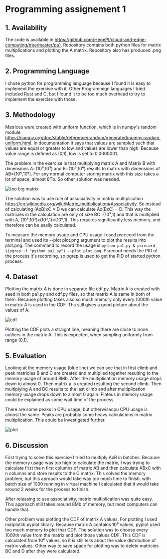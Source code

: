 # Programming assignement 1

## 1.  Availability

The code is available in <https://github.com/HegePI/cloud-and-edge-computing/tree/master/pa1>. Repository contains both python files for matrix multiplications and plotting the A matrix. Repository also has produced .png files.

## 2. Programming Language

I chose python for programming language because I found it is easy to implement the exercise with it. Other Programmign languages I tried included Rust and C, but I found it to be too much overhead to try to implement the exercise with those.

## 3. Methodology  

Matrices were created with uniform function, which is in numpy's random module <https://numpy.org/doc/stable/reference/random/generated/numpy.random.uniform.html>. In documentation it says that values are sampled such that values are equal or greater to low and values are lower than high. Because value range is defined as (0,1), low is set to 0.0000001.

The problem in the exercise is that multiplying matrix A and Matrix B with dimensions A=(10⁶,10³) and B=(10³,10⁶) results to matrix with dimensions of AB=(10⁶,10⁶). For any normal computer storing matrix with this size takes a lot of space, almost 8Tb. So other solution was needed.

![too big matrix](/home/heikki/koulu/cloud-and-edge-computing/pa1/too-big-matrix.png)

The solution was to use rule of associativity in matrix multiplication <https://en.wikipedia.org/wiki/Matrix_multiplication#Associativity>. So instead of calculating (AxB)xC = D we can calculate Ax(BxC) = D. This way the matricies in the calculation are only of size BC=(10³,1) and that is multiplied with A, (10⁶,10³)x(10³,1)=(10⁶,1). This requires significantly less memory, and therefore can be easily calculated.

To measure the memory usage and CPU usage I used psrecord from the terminal and used its --plot plot.png argument to plot the results into plot.png. The command to record the usage is ```python pa1.py & psrecord $(pgrep -f "python pa1.py") --plot plot.png```. Psrecord needs the PID of the process it's recording, so pgrep is used to get the PID of started python process.

## 4. Dataset

Plotting the matrix A is done in separate file cdf.py. Matrix A is created with seed in both pa1.py and cdf.py files, so that matrix A is same in both of them. Because plotting takes also so much memory only every 1000th value in matrix A is used in the CDF. Ths still gives a good picture about the values of A.

![cdf](/home/heikki/koulu/cloud-and-edge-computing/pa1/cdf.png)

Plotting the CDF plots a straight line, meaning there are close to none outliers in the matrix A. This is expected, when sampling uniformly from range (0,1).

## 5. Evaluation

Looking at the memory usage (blue line) we can see that in first climb and peak matricies B and C are created and multiplied together resulting to the memory usage of around 8Mb. After the multiplication memory usage drops down to almost 0. Then matrix a is created resulting the second climb. Then multiplying A and BC results to the last climb and after multiplication memory usage drops down to almost 0 again. Plateus in memory usage could be explained as some wait time of the process.

There are some peaks in CPU usage, but otherwisecpu CPU usage is almost the same. Peaks are probably some heavy calculations in matrix multiplication. This could be investigated further.

![plot](/home/heikki/koulu/cloud-and-edge-computing/pa1/plot.png)

## 6. Discussion

First trying to solve this exercise I tried to multiply AxB in batches. Because the memory usage was too high to calculate the matrix, I was trying to calculate first the n first columns of matrix AB and then calculate ABxC with n columns and store results to the C matrix. This solved the memory problem, but this aproach would take way too much time to finish. with batch size of 1000 running in virtual machine I calculated that it would take around 2 weeks for the process to finish.

After releasing to use associativity, matrix multiplication was quite easy. This approach still takes around 8Mb of memory, but most computers can handle that.

Other problem was plotting the CDF of matrix A values. For plotting I used matplotlib pyplot library. Because matrix A contains 10⁹ values, pyplot used too much memory to plot that CDF. The solution was to choose every 1000th value from the matrix and plot those values CDF. This CDF is calculated from 10⁶ values, so it is still tells about the value distribution of matrix values. Other way to save space for plotting was to delete matricies BC and D after they were calculated.
